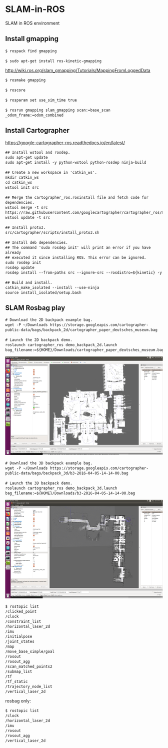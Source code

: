 # SLAM-in-ROS
SLAM in ROS environment

## Install gmapping
```
$ rospack find gmapping

$ sudo apt-get install ros-kinetic-gmapping
```

http://wiki.ros.org/slam_gmapping/Tutorials/MappingFromLoggedData
```
$ rosmake gmapping

$ roscore

$ rosparam set use_sim_time true

$ rosrun gmapping slam_gmapping scan:=base_scan _odom_frame:=odom_combined
```
## Install Cartographer

https://google-cartographer-ros.readthedocs.io/en/latest/
```
## Install wstool and rosdep.
sudo apt-get update
sudo apt-get install -y python-wstool python-rosdep ninja-build

## Create a new workspace in 'catkin_ws'.
mkdir catkin_ws
cd catkin_ws
wstool init src

## Merge the cartographer_ros.rosinstall file and fetch code for dependencies.
wstool merge -t src https://raw.githubusercontent.com/googlecartographer/cartographer_ros/master/cartographer_ros.rosinstall
wstool update -t src

## Install proto3.
src/cartographer/scripts/install_proto3.sh

## Install deb dependencies.
## The command 'sudo rosdep init' will print an error if you have already
## executed it since installing ROS. This error can be ignored.
sudo rosdep init
rosdep update
rosdep install --from-paths src --ignore-src --rosdistro=${kinetic} -y

## Build and install.
catkin_make_isolated --install --use-ninja
source install_isolated/setup.bash
```
## SLAM Rosbag play
```
# Download the 2D backpack example bag.
wget -P ~/Downloads https://storage.googleapis.com/cartographer-public-data/bags/backpack_2d/cartographer_paper_deutsches_museum.bag

# Launch the 2D backpack demo.
roslaunch cartographer_ros demo_backpack_2d.launch bag_filename:=${HOME}/Downloads/cartographer_paper_deutsches_museum.bag
```
<p align="center">
 <img src="./SLAM_2D_large.png" width="800">
</p>

```
# Download the 3D backpack example bag.
wget -P ~/Downloads https://storage.googleapis.com/cartographer-public-data/bags/backpack_3d/b3-2016-04-05-14-14-00.bag

# Launch the 3D backpack demo.
roslaunch cartographer_ros demo_backpack_3d.launch bag_filename:=${HOME}/Downloads/b3-2016-04-05-14-14-00.bag
```
<p align="center">
 <img src="./SLAM_3D_localization.png" width="800">
</p>

```
$ rostopic list
/clicked_point
/clock
/constraint_list
/horizontal_laser_2d
/imu
/initialpose
/joint_states
/map
/move_base_simple/goal
/rosout
/rosout_agg
/scan_matched_points2
/submap_list
/tf
/tf_static
/trajectory_node_list
/vertical_laser_2d
```
rosbag only:
```
$ rostopic list
/clock
/horizontal_laser_2d
/imu
/rosout
/rosout_agg
/vertical_laser_2d
```

